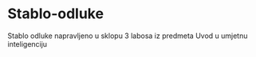# Stablo-odluke
Stablo odluke napravljeno u sklopu 3 labosa iz predmeta Uvod u umjetnu inteligenciju
